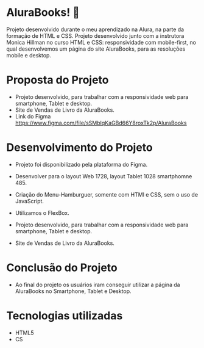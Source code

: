 ##
# AluraBooks! 👋 <a name="id01"></a>
Projeto desenvolvido durante o meu aprendizado na Alura, na parte da formação de HTML e CSS. Projeto desenvolvido junto com a instrutora Monica Hillman no curso HTML e CSS: responsividade com mobile-first, no qual desenvolvemos um página do site AluraBooks, para as resoluções mobile e desktop.

# Proposta do Projeto <a name="id02"></a>
- Projeto desenvolvido, para trabalhar com a responsividade web para smartphone, Tablet e desktop.
- Site de Vendas de Livro da AluraBooks.
- Link do Figma https://www.figma.com/file/sSMbIqKaGBd66Y8roxTk2p/AluraBooks


# Desenvolvimento do Projeto <a name="id02"></a> 
- Projeto foi disponibilizado pela plataforma do Figma. 

- Desenvolver para o layout Web 1728, layout Tablet 1028 smartphomne 485. 

- Criação do Menu-Hamburguer, somente com HTMl e CSS, sem o uso de JavaScript. 

- Utilizamos o FlexBox.

- Projeto desenvolvido, para trabalhar com a responsividade web para smartphone, Tablet e desktop.
- Site de Vendas de Livro da AluraBooks.

# Conclusão do Projeto <a name="id02"></a>
- Ao final do projeto os usuários iram conseguir utilizar a página da AluraBooks no Smartphone, Tablet e Desktop.

# Tecnologias utilizadas <a name="id06"></a>
- HTML5
- CS











